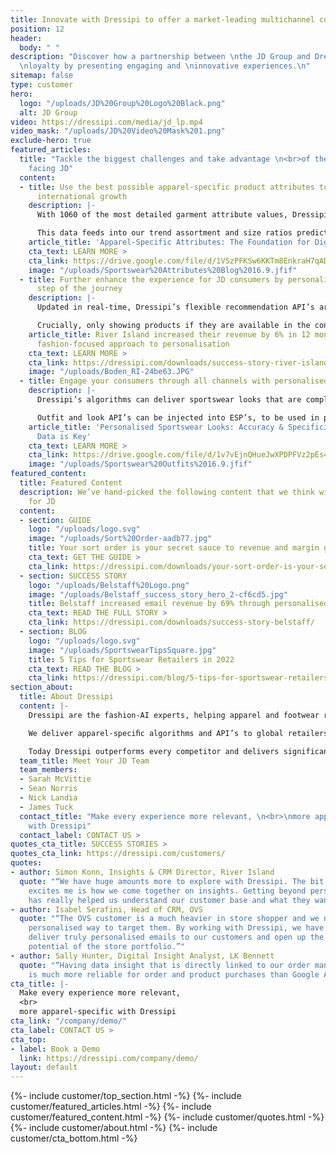 ```yaml
---
title: Innovate with Dressipi to offer a market-leading multichannel consumer proposition.
position: 12
header:
  body: " "
description: "Discover how a partnership between \nthe JD Group and Dressipi can drive
  \nloyalty by presenting engaging and \ninnovative experiences.\n"
sitemap: false
type: customer
hero:
  logo: "/uploads/JD%20Group%20Logo%20Black.png"
  alt: JD Group
video: https://dressipi.com/media/jd_lp.mp4
video_mask: "/uploads/JD%20Video%20Mask%201.png"
exclude-hero: true
featured_articles:
  title: "Tackle the biggest challenges and take advantage \n<br>of the biggest opportunities
    facing JD"
  content:
  - title: Use the best possible apparel-specific product attributes to drive future
      international growth
    description: |-
      With 1060 of the most detailed garment attribute values, Dressipi doesn’t just know what good apparel data means for you - we can produce it. Our product tagging is scalable and nearly 100% accurate,  across all categories - from sportswear to luxury fashion.

      This data feeds into our trend assortment and size ratios prediction models, allowing you to make the most informed and accurate buying decisions you can.
    article_title: 'Apparel-Specific Attributes: The Foundation for Digital Transformation'
    cta_text: LEARN MORE >
    cta_link: https://drive.google.com/file/d/1VSzPFKSw6KKTm8EnkraH7qAD9FuHgWex/view
    image: "/uploads/Sportswear%20Attributes%20Blog%2016.9.jfif"
  - title: Further enhance the experience for JD consumers by personalising every
      step of the journey
    description: |-
      Updated in real-time, Dressipi’s flexible recommendation API’s are personalised to the individual’s preferences and intentions, creating a seamless purchasing experience across all touchpoints and meeting all style aspirations.

      Crucially, only showing products if they are available in the consumer’s size - a key cornerstone of personalisation.
    article_title: River Island increased their revenue by 6% in 12 months with Dressipi’s
      fashion-focused approach to personalisation
    cta_text: LEARN MORE >
    cta_link: https://dressipi.com/downloads/success-story-river-island/
    image: "/uploads/Boden_RI-24be63.JPG"
  - title: Engage your consumers through all channels with personalised looks
    description: |-
      Dressipi’s algorithms can deliver sportswear looks that are completely automated, completely personalised, and always on-brand. Looks are comprised of different product types, starting from different product types, for different activities and sports to show the versatility of the product.

      Outfit and look API’s can be injected into ESP’s, to be used in post-purchase emails with the consumer’s newly bought item.
    article_title: 'Personalised Sportswear Looks: Accuracy & Specificity of Garment
      Data is Key'
    cta_text: LEARN MORE >
    cta_link: https://drive.google.com/file/d/1v7vEjnQHueJwXPDPFVz2pEs4bQ__1wci/view
    image: "/uploads/Sportswear%20Outfits%2016.9.jfif"
featured_content:
  title: Featured Content
  description: We’ve hand-picked the following content that we think will be relevant
    for JD
  content:
  - section: GUIDE
    logo: "/uploads/logo.svg"
    image: "/uploads/Sort%20Order-aadb77.jpg"
    title: Your sort order is your secret sauce to revenue and margin growth
    cta_text: GET THE GUIDE >
    cta_link: https://dressipi.com/downloads/your-sort-order-is-your-secret-sauce-to-success/
  - section: SUCCESS STORY
    logo: "/uploads/Belstaff%20Logo.png"
    image: "/uploads/Belstaff_success_story_hero_2-cf6cd5.jpg"
    title: Belstaff increased email revenue by 69% through personalised recommendations
    cta_text: READ THE FULL STORY >
    cta_link: https://dressipi.com/downloads/success-story-belstaff/
  - section: BLOG
    logo: "/uploads/logo.svg"
    image: "/uploads/SportswearTipsSquare.jpg"
    title: 5 Tips for Sportswear Retailers in 2022
    cta_text: READ THE BLOG >
    cta_link: https://dressipi.com/blog/5-tips-for-sportswear-retailers-in-2022/
section_about:
  title: About Dressipi
  content: |-
    Dressipi are the fashion-AI experts, helping apparel and footwear retailers deliver the relevant products & inspiration their customers deserve, across every part of the shopper journey.

    We deliver apparel-speciﬁc algorithms and API’s to global retailers such as John Lewis, River Island, Country Road Group, Belstaff, City Chic and OVS drawing on the combined expertise of top stylists and data scientists.

    Today Dressipi outperforms every competitor and delivers significant incremental improvements to revenue (up to 12%), profit (up to 21%), returns (reduction of 15%), sell-through rate (up to 10%) and email revenue (up to 200%).
  team_title: Meet Your JD Team
  team_members:
  - Sarah McVittie
  - Sean Norris
  - Nick Landia
  - James Tuck
  contact_title: "Make every experience more relevant, \n<br>\nmore apparel-specific
    with Dressipi"
  contact_label: CONTACT US >
quotes_cta_title: SUCCESS STORIES >
quotes_cta_link: https://dressipi.com/customers/
quotes:
- author: Simon Konn, Insights & CRM Director, River Island
  quote: "“We have huge amounts more to explore with Dressipi. The bit that really
    excites me is how we come together on insights. Getting beyond personalisation
    has really helped us understand our customer base and what they want and need.”"
- author: Isabel Serafini, Head of CRM, OVS
  quote: "“The OVS customer is a much heavier in store shopper and we needed a highly
    personalised way to target them. By working with Dressipi, we have been able to
    deliver truly personalised emails to our customers and open up the massive revenue
    potential of the store portfolio.”"
- author: Sally Hunter, Digital Insight Analyst, LK Bennett
  quote: "“Having data insight that is directly linked to our order management system
    is much more reliable for order and product purchases than Google Analytics.”"
cta_title: |-
  Make every experience more relevant,
  <br>
  more apparel-specific with Dressipi
cta_link: "/company/demo/"
cta_label: CONTACT US >
cta_top:
- label: Book a Demo
  link: https://dressipi.com/company/demo/
layout: default
---
```


{%- include customer/top_section.html -%}
{%- include customer/featured_articles.html -%}
{%- include customer/featured_content.html -%}
{%- include customer/quotes.html -%}
{%- include customer/about.html -%}
{%- include customer/cta_bottom.html -%}